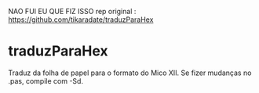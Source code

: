 NAO FUI EU QUE FIZ ISSO
rep original : https://github.com/tikaradate/traduzParaHex

# traduzParaHex
Traduz da folha de papel para o formato do Mico XII.
Se fizer mudanças no .pas, compile com -Sd.
